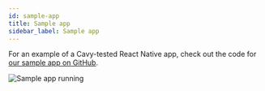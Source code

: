 ```yaml
---
id: sample-app
title: Sample app
sidebar_label: Sample app
---
```


For an example of a Cavy-tested React Native app, check out the code for
[our sample app on GitHub](https://github.com/pixielabs/cavy-sample-app).

![Sample app running](https://user-images.githubusercontent.com/126989/46629651-8b925e80-cb39-11e8-90b4-23d447d818f9.gif)
